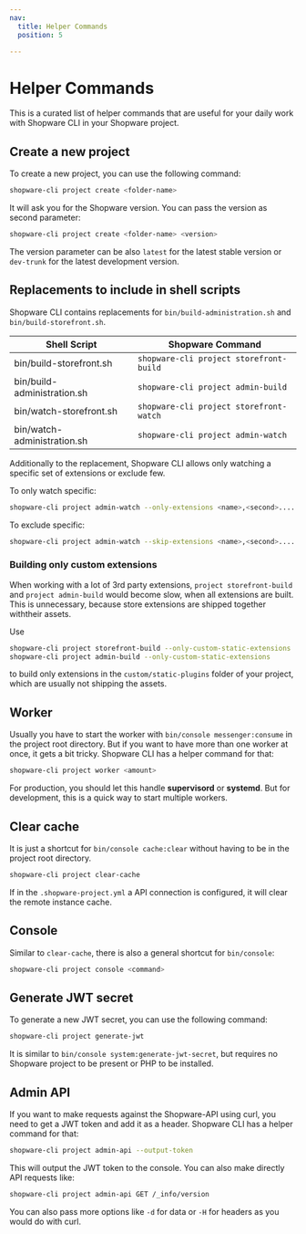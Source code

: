 ```yaml
---
nav:
  title: Helper Commands
  position: 5

---
```


# Helper Commands

This is a curated list of helper commands that are useful for your daily work with Shopware CLI in your Shopware project.

## Create a new project

To create a new project, you can use the following command:

```bash
shopware-cli project create <folder-name>
```

It will ask you for the Shopware version. You can pass the version as second parameter:

```bash
shopware-cli project create <folder-name> <version>
```

The version parameter can be also `latest` for the latest stable version or `dev-trunk` for the latest development version.

## Replacements to include in shell scripts

Shopware CLI contains replacements for `bin/build-administration.sh` and `bin/build-storefront.sh`.

| Shell Script                | Shopware Command                        |
|-----------------------------|-----------------------------------------|
| bin/build-storefront.sh     | `shopware-cli project storefront-build` |
| bin/build-administration.sh | `shopware-cli project admin-build`      |
| bin/watch-storefront.sh     | `shopware-cli project storefront-watch` |
| bin/watch-administration.sh | `shopware-cli project admin-watch`      |

Additionally to the replacement, Shopware CLI allows only watching a specific set of extensions or exclude few.

To only watch specific:

```bash
shopware-cli project admin-watch --only-extensions <name>,<second>....
```

To exclude specific:

```bash
shopware-cli project admin-watch --skip-extensions <name>,<second>....
```

### Building only custom extensions

When working with a lot of 3rd party extensions, `project storefront-build` and `project admin-build` would become slow, when all extensions are built.
This is unnecessary, because store extensions are shipped together withtheir assets.

Use

```bash
shopware-cli project storefront-build --only-custom-static-extensions
shopware-cli project admin-build --only-custom-static-extensions
```

to build only extensions in the `custom/static-plugins` folder of your project, which are usually not shipping the assets.

## Worker

Usually you have to start the worker with `bin/console messenger:consume` in the project root directory. But if you want to have more than one worker at once, it gets a bit tricky. Shopware CLI has a helper command for that:

```bash
shopware-cli project worker <amount>
```

For production, you should let this handle **supervisord** or **systemd**. But for development, this is a quick way to start multiple workers.

## Clear cache

It is just a shortcut for `bin/console cache:clear` without having to be in the project root directory.

```bash
shopware-cli project clear-cache
```

If in the `.shopware-project.yml` a API connection is configured, it will clear the remote instance cache.

## Console

Similar to `clear-cache`, there is also a general shortcut for `bin/console`:

```bash
shopware-cli project console <command>
```

## Generate JWT secret

To generate a new JWT secret, you can use the following command:

```bash
shopware-cli project generate-jwt
```

It is similar to `bin/console system:generate-jwt-secret`, but requires no Shopware project to be present or PHP to be installed.

## Admin API

If you want to make requests against the Shopware-API using curl, you need to get a JWT token and add it as a header. Shopware CLI has a helper command for that:

```bash
shopware-cli project admin-api --output-token
```

This will output the JWT token to the console. You can also make directly API requests like:

```bash
shopware-cli project admin-api GET /_info/version
```

You can also pass more options like `-d` for data or `-H` for headers as you would do with curl.
